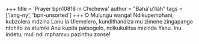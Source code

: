 +++
title = 'Prayer bpn10818 in Chichewa'
author = "Bahá'u'lláh"
tags = ['lang-ny', 'bpn-unsorted']
+++
O Mulungu wanga!  Ndikupemphani, kubzolera mdzina Lanu la Ulemelero, kundithandiza mu zimene zingapange ntchito za atumiki Anu kupita patsogolo, ndikukulitsa mizinda Yanu.  Inu indetu, muli ndi mphamvu pazinthu zonse!
